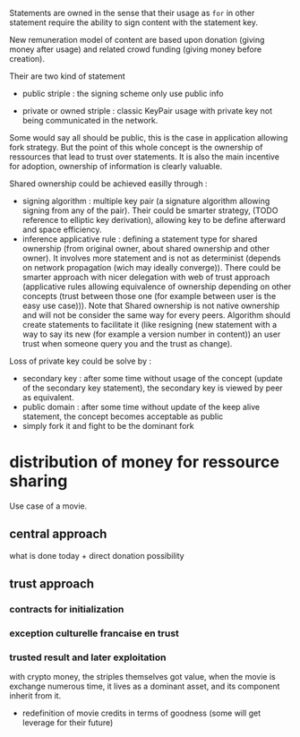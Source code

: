 Statements are owned in the sense that their usage as `for` in other statement require the ability to sign content with the statement key.

New remuneration model of content are based upon donation (giving money after usage) and related crowd funding (giving money before creation).

Their are two kind of statement
  - public striple : the signing scheme only use public info

  - private or owned striple : classic KeyPair usage with private key not being communicated in the network.

Some would say all should be public, this is the case in application allowing fork strategy. 
But the point of this whole concept is the ownership of ressources that lead to trust over statements. It is also the main incentive for adoption, ownership of information is clearly valuable.

Shared ownership could be achieved easilly through :
  - signing algorithm : multiple key pair (a signature algorithm allowing signing from any of the pair). Their could be smarter strategy, (TODO reference to elliptic key derivation), allowing key to be define afterward and space efficiency.
  - inference applicative rule : defining a statement type for shared ownership (from original owner, about shared ownership and other owner). It involves more statement and is not as determinist (depends on network propagation (wich may ideally converge)).
  There could be smarter approach with nicer delegation with web of trust approach (applicative rules allowing equivalence of ownership depending on other concepts (trust between those one (for example between user is the easy use case))). Note that Shared ownership is not native ownership and will not be consider the same way for every peers.
  Algorithm should create statements to facilitate it (like resigning (new statement with a way to say its new (for example a version number in content)) an user trust when someone query you and the trust as change).

Loss of private key could be solve by :

  - secondary key : after some time without usage of the concept (update of the secondary key statement), the secondary key is viewed by peer as equivalent.
  - public domain : after some time without update of the keep alive statement, the concept becomes acceptable as public
  - simply fork it and fight to be the dominant fork


# distribution of money for ressource sharing 

Use case of a movie.


## central approach

what is done today + direct donation possibility

## trust approach

### contracts for initialization 

### exception culturelle francaise en trust

### trusted result and later exploitation

with crypto money, the striples themselves got value, when the movie is exchange numerous time, it lives as a dominant asset, and its component inherit from it.
+ redefinition of movie credits in terms of goodness (some will get leverage for their future)

